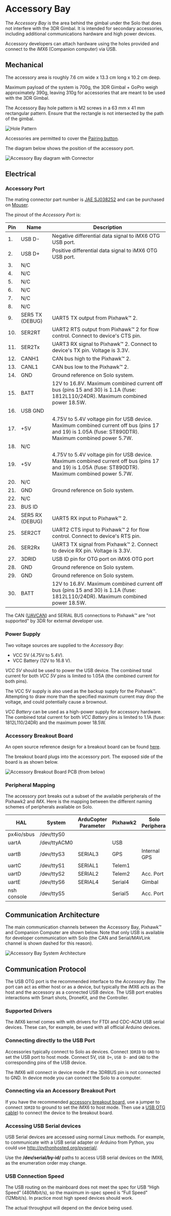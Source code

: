 # Accessory Bay

The *Accessory Bay* is the area behind the gimbal under the Solo that does not interfere with the 3DR Gimbal. It is intended for secondary accessories, including additional communications hardware and high power devices.

Accessory developers can attach hardware using the holes provided and connect to the iMX6 (Companion computer) via USB.

## Mechanical

The accessory area is roughly 7.6 cm wide x 13.3 cm long x 10.2 cm deep.

Maximum payload of the system is 700g, the 3DR Gimbal + GoPro weigh approximately 390g, leaving 310g for accessories that are meant to be used with the 3DR Gimbal.

The Accessory Bay hole pattern is M2 screws in a 63 mm x 41 mm rectangular pattern. Ensure that the rectangle is not intersected by the path of the gimbal.

![Hole Pattern](https://cloud.githubusercontent.com/assets/2678765/10023369/612fcd74-6117-11e5-961d-6a9d4ffeeb35.png)

<aside class="note">
Accessories are permitted to cover the <a href="https://3dr.com/kb/pairing-solo-controller/">Pairing button</a>.
</aside>

The diagram below shows the position of the accessory port.

![Accessory Bay diagram with Connector](./images/accessory_bay_with_port.png)


## Electrical

### Accessory Port

The mating connector part number is [JAE SJ038252](https://jae-connectors.com/en/pdf_download_exec.cfm?param=SJ038252.pdf) and can be purchased on [Mouser](http://www.mouser.com/ProductDetail/JAE-Electronics/TX24-30R-6ST-N1E/?qs=%2fha2pyFaduiqgba8kBa6TtehVWNIeLFx3lhQ48lSxiSCqywLxSV2eg%3d%3d).

The pinout of the *Accessory Port* is:

Pin | Name | Description
--- | --- | ---
1. | USB D- | Negative differential data signal to iMX6 OTG USB port.
2. | USB D+ | Positive differential data signal to iMX6 OTG USB port.
3. | N/C |
4. | N/C |
5. | N/C |
6. | N/C |
7. | N/C |
8. | N/C |
9. | SER5 TX (DEBUG) | UART5 TX output from Pixhawk&trade; 2.
10. | SER2RT | UART2 RTS output from Pixhawk&trade; 2 for flow control. Connect to device's CTS pin.
11. | SER2Tx | UART3 RX signal to Pixhawk&trade; 2. Connect to device's TX pin. Voltage is 3.3V.
12. | CANH1 | CAN bus high to the Pixhawk&trade; 2.
13. | CANL1 | CAN bus low to the Pixhawk&trade; 2.
14. | GND | Ground reference on Solo system.
15. | BATT | 12V to 16.8V. Maximum combined current off bus (pins 15 and 30) is 1.1A (fuse: 1812L110/24DR). Maximum combined power 18.5W.
16. | USB GND |
17. | +5V | 4.75V to 5.4V voltage pin for USB device. Maximum combined current off bus (pins 17 and 19) is 1.05A (fuse: ST890DTR). Maximum combined power 5.7W.
18. | N/C |
19. | +5V | 4.75V to 5.4V voltage pin for USB device. Maximum combined current off bus (pins 17 and 19) is 1.05A (fuse: ST890DTR). Maximum combined power 5.7W.
20. | N/C |
21. | GND | Ground reference on Solo system.
22. | N/C |
23. | BUS ID |
24. | SER5 RX (DEBUG) | UART5 RX input to Pixhawk&trade; 2.
25. | SER2CT | UART2 CTS input to Pixhawk&trade; 2 for flow control. Connect to device's RTS pin.
26. | SER2Rx | UART3 TX signal from Pixhawk&trade; 2. Connect to device RX pin. Voltage is 3.3V.
27. | 3DRID | USB ID pin for OTG port on iMX6 OTG port
28. | GND | Ground reference on Solo system.
29. | GND | Ground reference on Solo system.
30. | BATT | 12V to 16.8V. Maximum combined current off bus (pins 15 and 30) is 1.1A (fuse: 1812L110/24DR). Maximum combined power 18.5W.

<aside class="note">
The CAN (<a href="http://uavcan.org/UAVCAN)">UAVCAN</a>) and SERIAL BUS connections to Pixhawk&trade; are "not supported" by 3DR for external developer use.
</aside>


### Power Supply

Two voltage sources are supplied to the *Accessory Bay*:

* VCC 5V (4.75V to 5.4V).
* VCC Battery (12V to 16.8 V).

*VCC 5V* should be used to power the USB device. The combined total current for both *VCC 5V* pins is limited to 1.05A (the combined current for both pins).
<aside class="caution">
The VCC 5V supply is also used as the backup supply for the Pixhawk&trade;. Attempting to draw more than the specified maximum current may drop the voltage, and could potentially cause a brownout.
</aside>

*VCC Battery* can be used as a high-power supply for accessory hardware. The combined total current for both *VCC Battery* pins is limited to 1.1A (fuse: 1812L110/24DR) and the maximum power 18.5W.


### Accessory Breakout Board

An open source reference design for a breakout board can be found [here](https://github.com/3drobotics/Pixhawk_OS_Hardware/tree/master/Accessory_Breakout_X1).

The breakout board plugs into the accessory port. The exposed side of the board is as shown below.

![Accessory Breakout Board PCB (from below)](images/accessory_breakout_board_pcb_below.jpg)


### Peripheral Mapping

The accessory port breaks out a subset of the available peripherals of the Pixhawk2 and iMX. Here is the mapping between the different naming schemes of peripherals available on Solo.

| HAL         | System       | ArduCopter Parameter  | Pixhawk2 | Solo Peripheral |
|-------------|--------------|-----------------------|----------|-----------------|
| px4io/sbus  | /dev/ttyS0   |                       |          |                 |
| uartA       | /dev/ttyACM0 |                       | USB      |                 |
| uartB       | /dev/ttyS3   | SERIAL3               | GPS      | Internal GPS    |
| uartC       | /dev/ttyS1   | SERIAL1               | Telem1   |                 |
| uartD       | /dev/ttyS2   | SERIAL2               | Telem2   | Acc. Port       |
| uartE       | /dev/ttyS6   | SERIAL4               | Serial4  | Gimbal          |
| nsh console | /dev/ttyS5   |                       | Serial5  | Acc. Port       |



## Communication Architecture

The main communication channels between the Accessory Bay, Pixhawk&trade; and Companion Computer are shown below. Note that only USB is available for developer communication with Solo (the CAN and Serial/MAVLink channel is shown dashed for this reason).

![Accessory Bay System Architecture](images/solo_accessory_bay_system_diagram.png)


## Communication Protocol

The USB OTG port is the recommended interface to the *Accessory Bay*. The port can act as either host or as a device, but typically the iMX6 acts as the host and the accessory as a connected USB device. The USB port enables interactions with Smart shots, DroneKit, and the Controller.

### Supported Drivers

The iMX6 kernel comes with with drivers for FTDI and CDC-ACM USB serial devices. These can, for example, be used with all official Arduino devices.

### Connecting directly to the USB Port

Accessories typically connect to Solo as devices. Connect `3DRID` to `GND` to set the USB port to host mode. Connect 5V, `USB D+`, `USB D-` and `GND` to the corresponding pins of the USB device.

The IMX6 will connect in device mode if the 3DRBUS pin is not connected to GND. In device mode you can connect the Solo to a computer.

### Connecting via an Accessory Breakout Port

If you have the recommended [accessory breakout board](#accessory-breakout-board), use a jumper to connect `3DRID` to ground to set the iMX6 to host mode. Then use a [USB OTG cable](http://www.amazon.com/Micro-USB-OTG-Adapter-Cable/dp/B00D8YZ2SA)) to connect the device to the breakout board.

### Accessing USB Serial devices

USB Serial devices are accessed using normal Linux methods. For example, to communicate with a USB serial adapter or Arduino from Python, you could use http://pythonhosted.org/pyserial/.

<aside class="tip">
Use the <strong>/dev/serial/by-id/</strong> paths to access USB serial devices on the IMX6, as the enumeration order may change.
</aside>


### USB Connection Speed

The USB routing on the mainboard does not meet the spec for USB “High Speed” (480Mbit/s), so the maximum in-spec speed is “Full Speed" (12Mbit/s). In practice most high speed devices should work.

The actual throughput will depend on the device being used.





